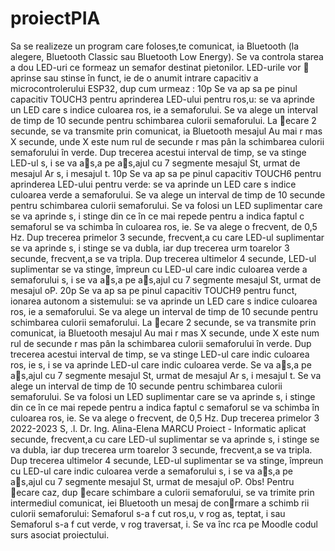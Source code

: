 # proiectPIA
Sa  se realizeze un program care foloses,te comunicat, ia Bluetooth (la alegere, Bluetooth
Classic sau Bluetooth Low Energy). Se va controla starea a dou  LED-uri ce formeaz  un
semafor destinat pietonilor. LED-urile vor  aprinse sau stinse în funct, ie de o anumit  intrare
capacitiv  a microcontrolerului ESP32, dup  cum urmeaz :
10p Se va ap sa pe pinul capacitiv TOUCH3 pentru aprinderea LED-ului pentru ros,u: se va
aprinde un LED care s  indice culoarea ros, ie a semaforului. Se va alege un interval de timp
de 10 secunde pentru schimbarea culorii semaforului. La ecare 2 secunde, se va transmite
prin comunicat, ia Bluetooth mesajul Au mai r mas X secunde, unde X este num rul
de secunde r mas pân  la schimbarea culorii semaforului în verde. Dup  trecerea acestui
interval de timp, se va stinge LED-ul s, i se va as,a pe as,ajul cu 7 segmente mesajul St,
urmat de mesajul Ar s, i mesajul t.
10p Se va ap sa pe pinul capacitiv TOUCH6 pentru aprinderea LED-ului pentru verde: se va
aprinde un LED care s  indice culoarea verde a semaforului. Se va alege un interval de
timp de 10 secunde pentru schimbarea culorii semaforului. Se va folosi un LED suplimentar care se va aprinde s, i stinge din ce în ce mai repede pentru a indica faptul c  semaforul
se va schimba în culoarea ros, ie. Se va alege o frecvent,  de 0,5 Hz. Dup  trecerea primelor
3 secunde, frecvent,a cu care LED-ul suplimentar se va aprinde s, i stinge se va dubla, iar
dup  trecerea urm toarelor 3 secunde, frecvent,a se va tripla. Dup  trecerea ultimelor 4
secunde, LED-ul suplimentar se va stinge, împreun  cu LED-ul care indic  culoarea verde
a semaforului s, i se va as,a pe as,ajul cu 7 segmente mesajul St, urmat de mesajul oP.
20p Se va ap sa pe pinul capacitiv TOUCH9 pentru funct, ionarea autonom  a sistemului: se
va aprinde un LED care s  indice culoarea ros, ie a semaforului. Se va alege un interval
de timp de 10 secunde pentru schimbarea culorii semaforului. La ecare 2 secunde, se
va transmite prin comunicat, ia Bluetooth mesajul Au mai r mas X secunde, unde X
este num rul de secunde r mas pân  la schimbarea culorii semaforului în verde. Dup 
trecerea acestui interval de timp, se va stinge LED-ul care indic  culoarea ros, ie s, i se
va aprinde LED-ul care indic  culoarea verde. Se va as,a pe as,ajul cu 7 segmente
mesajul St, urmat de mesajul Ar s, i mesajul t. Se va alege un interval de timp de 10
secunde pentru schimbarea culorii semaforului. Se va folosi un LED suplimentar care se
va aprinde s, i stinge din ce în ce mai repede pentru a indica faptul c  semaforul se va
schimba în culoarea ros, ie. Se va alege o frecvent,  de 0,5 Hz. Dup  trecerea primelor 3
2022-2023
S, .l. Dr. Ing. Alina-Elena MARCU Proiect - Informatic  aplicat 
secunde, frecvent,a cu care LED-ul suplimentar se va aprinde s, i stinge se va dubla, iar
dup  trecerea urm toarelor 3 secunde, frecvent,a se va tripla. Dup  trecerea ultimelor 4
secunde, LED-ul suplimentar se va stinge, împreun  cu LED-ul care indic  culoarea verde
a semaforului s, i se va as,a pe as,ajul cu 7 segmente mesajul St, urmat de mesajul oP.
Obs! Pentru ecare caz, dup  ecare schimbare a culorii semaforului, se va trimite prin intermediul comunicat, iei Bluetooth un mesaj de conrmare a schimb rii culorii semaforului:
Semaforul s-a f cut ros,u, v  rog as, teptat, i sau Semaforul s-a f cut verde, v 
rog traversat, i.
Se va înc rca pe Moodle codul surs  asociat proiectului.

